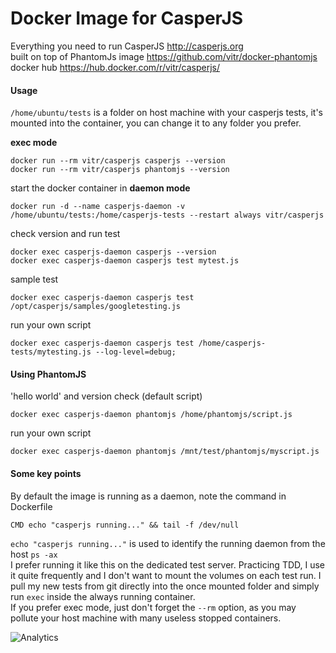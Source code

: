 # Docker Image for CasperJS
Everything you need to run CasperJS http://casperjs.org  
built on top of PhantomJs image https://github.com/vitr/docker-phantomjs  
docker hub https://hub.docker.com/r/vitr/casperjs/

#### Usage
`/home/ubuntu/tests` is a folder on host machine with your casperjs tests, it's mounted into the container, you can change it to any folder you prefer.

**exec mode**

    docker run --rm vitr/casperjs casperjs --version
    docker run --rm vitr/casperjs phantomjs --version

start the docker container in **daemon mode**

    docker run -d --name casperjs-daemon -v /home/ubuntu/tests:/home/casperjs-tests --restart always vitr/casperjs

check version and run test

    docker exec casperjs-daemon casperjs --version
    docker exec casperjs-daemon casperjs test mytest.js
 
sample test
  
    docker exec casperjs-daemon casperjs test /opt/casperjs/samples/googletesting.js

run your own script

    docker exec casperjs-daemon casperjs test /home/casperjs-tests/mytesting.js --log-level=debug;

#### Using PhantomJS
'hello world' and version check (default script)

    docker exec casperjs-daemon phantomjs /home/phantomjs/script.js

run your own script

    docker exec casperjs-daemon phantomjs /mnt/test/phantomjs/myscript.js

#### Some key points
By default the image is running as a daemon, note the command in Dockerfile 

    CMD echo "casperjs running..." && tail -f /dev/null
`echo "casperjs running..."` is used to identify the running daemon from the host `ps -ax`  
I prefer running it like this on the dedicated test server. Practicing TDD, I use it quite frequently and I don't want to mount the volumes on each test run. I pull my new tests from git directly into the once mounted folder and simply run `exec` inside the always running container.  
If you prefer exec mode, just don't forget the `--rm` option, as you may pollute your host machine with many useless stopped containers.

![Analytics](https://vitr-analytics.appspot.com/UA-75628680-1/docker-casperjs?pixel)
